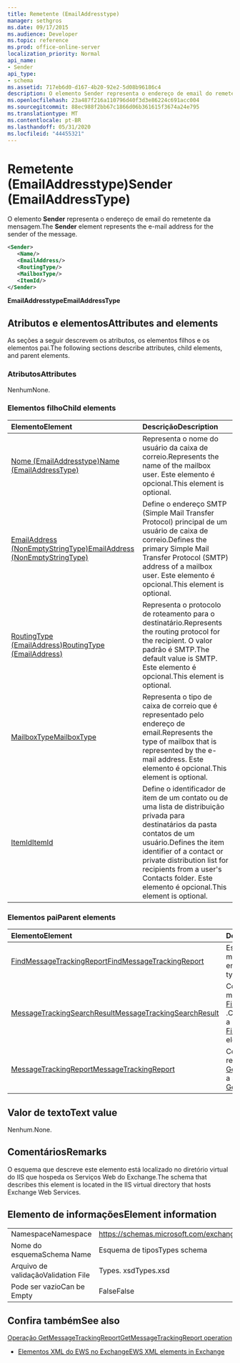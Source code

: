 ```yaml
---
title: Remetente (EmailAddresstype)
manager: sethgros
ms.date: 09/17/2015
ms.audience: Developer
ms.topic: reference
ms.prod: office-online-server
localization_priority: Normal
api_name:
- Sender
api_type:
- schema
ms.assetid: 717eb6d0-d167-4b20-92e2-5d08b96186c4
description: O elemento Sender representa o endereço de email do remetente da mensagem.
ms.openlocfilehash: 23a487f216a110796d40f3d3e86224c691acc004
ms.sourcegitcommit: 88ec988f2bb67c1866d06b361615f3674a24e795
ms.translationtype: MT
ms.contentlocale: pt-BR
ms.lasthandoff: 05/31/2020
ms.locfileid: "44455321"
---
```

# <a name="sender-emailaddresstype"></a><span data-ttu-id="a374b-103">Remetente (EmailAddresstype)</span><span class="sxs-lookup"><span data-stu-id="a374b-103">Sender (EmailAddressType)</span></span>

<span data-ttu-id="a374b-104">O elemento **Sender** representa o endereço de email do remetente da mensagem.</span><span class="sxs-lookup"><span data-stu-id="a374b-104">The **Sender** element represents the e-mail address for the sender of the message.</span></span> 
  
```XML
<Sender>
   <Name/>
   <EmailAddress/>
   <RoutingType/>
   <MailboxType/>
   <ItemId/>
</Sender>
```

 <span data-ttu-id="a374b-105">**EmailAddresstype**</span><span class="sxs-lookup"><span data-stu-id="a374b-105">**EmailAddressType**</span></span>
## <a name="attributes-and-elements"></a><span data-ttu-id="a374b-106">Atributos e elementos</span><span class="sxs-lookup"><span data-stu-id="a374b-106">Attributes and elements</span></span>

<span data-ttu-id="a374b-107">As seções a seguir descrevem os atributos, os elementos filhos e os elementos pai.</span><span class="sxs-lookup"><span data-stu-id="a374b-107">The following sections describe attributes, child elements, and parent elements.</span></span>
  
### <a name="attributes"></a><span data-ttu-id="a374b-108">Atributos</span><span class="sxs-lookup"><span data-stu-id="a374b-108">Attributes</span></span>

<span data-ttu-id="a374b-109">Nenhum</span><span class="sxs-lookup"><span data-stu-id="a374b-109">None.</span></span>
  
### <a name="child-elements"></a><span data-ttu-id="a374b-110">Elementos filho</span><span class="sxs-lookup"><span data-stu-id="a374b-110">Child elements</span></span>

|<span data-ttu-id="a374b-111">**Elemento**</span><span class="sxs-lookup"><span data-stu-id="a374b-111">**Element**</span></span>|<span data-ttu-id="a374b-112">**Descrição**</span><span class="sxs-lookup"><span data-stu-id="a374b-112">**Description**</span></span>|
|:-----|:-----|
|[<span data-ttu-id="a374b-113">Nome (EmailAddresstype)</span><span class="sxs-lookup"><span data-stu-id="a374b-113">Name (EmailAddressType)</span></span>](name-emailaddresstype.md) <br/> |<span data-ttu-id="a374b-114">Representa o nome do usuário da caixa de correio.</span><span class="sxs-lookup"><span data-stu-id="a374b-114">Represents the name of the mailbox user.</span></span> <span data-ttu-id="a374b-115">Este elemento é opcional.</span><span class="sxs-lookup"><span data-stu-id="a374b-115">This element is optional.</span></span>  <br/> |
|[<span data-ttu-id="a374b-116">EmailAddress (NonEmptyStringType)</span><span class="sxs-lookup"><span data-stu-id="a374b-116">EmailAddress (NonEmptyStringType)</span></span>](emailaddress-nonemptystringtype.md) <br/> |<span data-ttu-id="a374b-117">Define o endereço SMTP (Simple Mail Transfer Protocol) principal de um usuário de caixa de correio.</span><span class="sxs-lookup"><span data-stu-id="a374b-117">Defines the primary Simple Mail Transfer Protocol (SMTP) address of a mailbox user.</span></span> <span data-ttu-id="a374b-118">Este elemento é opcional.</span><span class="sxs-lookup"><span data-stu-id="a374b-118">This element is optional.</span></span>  <br/> |
|[<span data-ttu-id="a374b-119">RoutingType (EmailAddress)</span><span class="sxs-lookup"><span data-stu-id="a374b-119">RoutingType (EmailAddress)</span></span>](routingtype-emailaddress.md) <br/> |<span data-ttu-id="a374b-120">Representa o protocolo de roteamento para o destinatário.</span><span class="sxs-lookup"><span data-stu-id="a374b-120">Represents the routing protocol for the recipient.</span></span> <span data-ttu-id="a374b-121">O valor padrão é SMTP.</span><span class="sxs-lookup"><span data-stu-id="a374b-121">The default value is SMTP.</span></span> <span data-ttu-id="a374b-122">Este elemento é opcional.</span><span class="sxs-lookup"><span data-stu-id="a374b-122">This element is optional.</span></span>  <br/> |
|[<span data-ttu-id="a374b-123">MailboxType</span><span class="sxs-lookup"><span data-stu-id="a374b-123">MailboxType</span></span>](mailboxtype.md) <br/> |<span data-ttu-id="a374b-124">Representa o tipo de caixa de correio que é representado pelo endereço de email.</span><span class="sxs-lookup"><span data-stu-id="a374b-124">Represents the type of mailbox that is represented by the e-mail address.</span></span> <span data-ttu-id="a374b-125">Este elemento é opcional.</span><span class="sxs-lookup"><span data-stu-id="a374b-125">This element is optional.</span></span>  <br/> |
|[<span data-ttu-id="a374b-126">ItemId</span><span class="sxs-lookup"><span data-stu-id="a374b-126">ItemId</span></span>](itemid.md) <br/> |<span data-ttu-id="a374b-127">Define o identificador de item de um contato ou de uma lista de distribuição privada para destinatários da pasta contatos de um usuário.</span><span class="sxs-lookup"><span data-stu-id="a374b-127">Defines the item identifier of a contact or private distribution list for recipients from a user's Contacts folder.</span></span> <span data-ttu-id="a374b-128">Este elemento é opcional.</span><span class="sxs-lookup"><span data-stu-id="a374b-128">This element is optional.</span></span>  <br/> |
   
### <a name="parent-elements"></a><span data-ttu-id="a374b-129">Elementos pai</span><span class="sxs-lookup"><span data-stu-id="a374b-129">Parent elements</span></span>

|<span data-ttu-id="a374b-130">**Elemento**</span><span class="sxs-lookup"><span data-stu-id="a374b-130">**Element**</span></span>|<span data-ttu-id="a374b-131">**Descrição**</span><span class="sxs-lookup"><span data-stu-id="a374b-131">**Description**</span></span>|
|:-----|:-----|
|[<span data-ttu-id="a374b-132">FindMessageTrackingReport</span><span class="sxs-lookup"><span data-stu-id="a374b-132">FindMessageTrackingReport</span></span>](findmessagetrackingreport.md) <br/> |<span data-ttu-id="a374b-133">Especifica critérios para os tipos de mensagens a serem encontradas.</span><span class="sxs-lookup"><span data-stu-id="a374b-133">Specifies criteria for the types of messages to find.</span></span>  <br/> |
|[<span data-ttu-id="a374b-134">MessageTrackingSearchResult</span><span class="sxs-lookup"><span data-stu-id="a374b-134">MessageTrackingSearchResult</span></span>](messagetrackingsearchresult.md) <br/> |<span data-ttu-id="a374b-135">Contém um único resultado de mensagem para um elemento [FindMessageTrackingReportResponse](findmessagetrackingreportresponse.md) .</span><span class="sxs-lookup"><span data-stu-id="a374b-135">Contains a single message result for a [FindMessageTrackingReportResponse](findmessagetrackingreportresponse.md) element.</span></span>  <br/> |
|[<span data-ttu-id="a374b-136">MessageTrackingReport</span><span class="sxs-lookup"><span data-stu-id="a374b-136">MessageTrackingReport</span></span>](messagetrackingreport.md) <br/> |<span data-ttu-id="a374b-137">Contém uma única mensagem que é retornada em uma [operação GetMessageTrackingReport](getmessagetrackingreport-operation.md).</span><span class="sxs-lookup"><span data-stu-id="a374b-137">Contains a single message that is returned in a [GetMessageTrackingReport operation](getmessagetrackingreport-operation.md).</span></span>  <br/> |
   
## <a name="text-value"></a><span data-ttu-id="a374b-138">Valor de texto</span><span class="sxs-lookup"><span data-stu-id="a374b-138">Text value</span></span>

<span data-ttu-id="a374b-139">Nenhum.</span><span class="sxs-lookup"><span data-stu-id="a374b-139">None.</span></span>
  
## <a name="remarks"></a><span data-ttu-id="a374b-140">Comentários</span><span class="sxs-lookup"><span data-stu-id="a374b-140">Remarks</span></span>

<span data-ttu-id="a374b-141">O esquema que descreve este elemento está localizado no diretório virtual do IIS que hospeda os Serviços Web do Exchange.</span><span class="sxs-lookup"><span data-stu-id="a374b-141">The schema that describes this element is located in the IIS virtual directory that hosts Exchange Web Services.</span></span>
  
## <a name="element-information"></a><span data-ttu-id="a374b-142">Elemento de informações</span><span class="sxs-lookup"><span data-stu-id="a374b-142">Element information</span></span>

|||
|:-----|:-----|
|<span data-ttu-id="a374b-143">Namespace</span><span class="sxs-lookup"><span data-stu-id="a374b-143">Namespace</span></span>  <br/> |https://schemas.microsoft.com/exchange/services/2006/types  <br/> |
|<span data-ttu-id="a374b-144">Nome do esquema</span><span class="sxs-lookup"><span data-stu-id="a374b-144">Schema Name</span></span>  <br/> |<span data-ttu-id="a374b-145">Esquema de tipos</span><span class="sxs-lookup"><span data-stu-id="a374b-145">Types schema</span></span>  <br/> |
|<span data-ttu-id="a374b-146">Arquivo de validação</span><span class="sxs-lookup"><span data-stu-id="a374b-146">Validation File</span></span>  <br/> |<span data-ttu-id="a374b-147">Types. xsd</span><span class="sxs-lookup"><span data-stu-id="a374b-147">Types.xsd</span></span>  <br/> |
|<span data-ttu-id="a374b-148">Pode ser vazio</span><span class="sxs-lookup"><span data-stu-id="a374b-148">Can be Empty</span></span>  <br/> |<span data-ttu-id="a374b-149">False</span><span class="sxs-lookup"><span data-stu-id="a374b-149">False</span></span>  <br/> |
   
## <a name="see-also"></a><span data-ttu-id="a374b-150">Confira também</span><span class="sxs-lookup"><span data-stu-id="a374b-150">See also</span></span>



[<span data-ttu-id="a374b-151">Operação GetMessageTrackingReport</span><span class="sxs-lookup"><span data-stu-id="a374b-151">GetMessageTrackingReport operation</span></span>](getmessagetrackingreport-operation.md)


- [<span data-ttu-id="a374b-152">Elementos XML do EWS no Exchange</span><span class="sxs-lookup"><span data-stu-id="a374b-152">EWS XML elements in Exchange</span></span>](ews-xml-elements-in-exchange.md)

